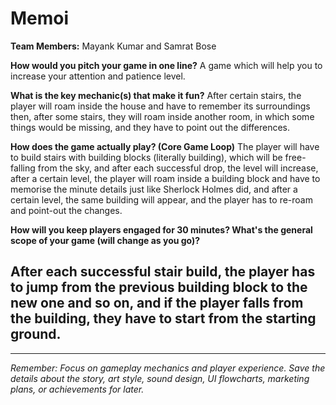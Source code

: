 
# Memoi

**Team Members:** Mayank Kumar and Samrat Bose

**How would you pitch your game in one line?**
A game which will help you to increase your attention and patience level.

**What is the key mechanic(s) that make it fun?**
After certain stairs, the player will roam inside the house and have to remember its surroundings then, after some stairs, they will roam inside another room, in which some things would be missing, and they have to point out the differences.

**How does the game actually play? (Core Game Loop)**
The player will have to build stairs with building blocks (literally building), which will be free-falling from the sky, and after each successful drop, the level will increase, after a certain level, the player will roam inside a building block and have to memorise the minute details just like Sherlock Holmes did, and after a certain level, the same building will appear, and the player has to re-roam and point-out the changes.

**How will you keep players engaged for 30 minutes? What's the general scope of your game (will change as you go)?**

After each successful stair build, the player has to jump from the previous building block to the new one and so on, and if the player falls from the building, they have to start from the starting ground.
-
---
*Remember: Focus on gameplay mechanics and player experience. Save the details about the story, art style, sound design, UI flowcharts, marketing plans, or achievements for later.*
